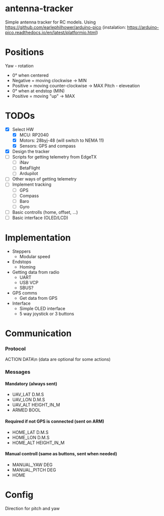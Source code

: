 # antenna-tracker
Simple antenna tracker for RC models.
Using https://github.com/earlephilhower/arduino-pico (instalation: https://arduino-pico.readthedocs.io/en/latest/platformio.html)


# Positions
Yaw - rotation
- 0° when centered
- Negative = moving clockwise -> MIN
- Positive = moving counter-clockwise -> MAX
Pitch - eleveation
- 0° when at endstop (MIN)
- Positive = moving "up" -> MAX

# TODOs
- [X] Select HW
  - [X] MCU: RP2040
  - [X] Motors: 28byj-48 (will switch to NEMA 11)
  - [X] Sensors: GPS and compass
- [X] Design the tracker
- [ ] Scripts for getting telemetry from EdgeTX
  - [ ] iNav
  - [ ] BetaFlight
  - [ ] Ardupilot
- [ ] Other ways of getting telemetry
- [ ] Implement tracking
  - [ ] GPS
  - [ ] Compass
  - [ ] Baro
  - [ ] Gyro
- [ ] Basic controlls (home, offset, ...)
- [ ] Basic interface (OLED/LCD)

# Implementation
- Steppers
    - Modular speed
- Endstops
    - Homing
- Getting data from radio
    - UART
    - USB VCP
    - SBUS?
- GPS comms
    - Get data from GPS
- Interface
    - Simple OLED interface
    - 5 way joystick or 3 buttons

# Communication
### Protocol
ACTION DATA\n (data are optional for some actions)
### Messages
#### Mandatory (always sent)
- UAV_LAT D.M.S
- UAV_LON D.M.S
- UAV_ALT HEIGHT_IN_M
- ARMED BOOL

#### Required if not GPS is connected (sent on ARM)
- HOME_LAT D.M.S
- HOME_LON D.M.S
- HOME_ALT HEIGHT_IN_M

#### Manual controll (same as buttons, sent when needed)
- MANUAL_YAW DEG
- MANUAL_PITCH DEG
- HOME

# Config
Direction for pitch and yaw
